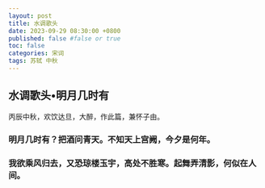 ```yaml
---
layout: post
title: 水调歌头
date: 2023-09-29 08:30:00 +0800
published: false #false or true
toc: false
categories: 宋词
tags: 苏轼 中秋
---
```


<h2>水调歌头•明月几时有</h2>

丙辰中秋，欢饮达旦，大醉，作此篇，兼怀子由。


<h3>明月几时有？把酒问青天。不知天上宫阙，今夕是何年。</h3>


<h3>我欲乘风归去，又恐琼楼玉宇，高处不胜寒。起舞弄清影，何似在人间。</h3>
